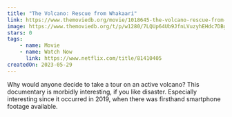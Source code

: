 ```yaml
---
title: "The Volcano: Rescue from Whakaari"
link: https://www.themoviedb.org/movie/1018645-the-volcano-rescue-from-whakaari
image: https://www.themoviedb.org/t/p/w1280/7LQUp64Ub9JfnLVuzyhEHdc7DBg.jpg
stars: 0
tags:
    - name: Movie
    - name: Watch Now
      link: https://www.netflix.com/title/81410405
createdOn: 2023-05-29
---
```


Why would anyone decide to take a tour on an active volcano? This documentary is morbidly interesting, if you like disaster. Especially interesting since it occurred in 2019, when there was firsthand smartphone footage available.
